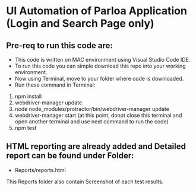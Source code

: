 # UI Automation of Parloa Application (Login and Search Page only)

## Pre-req to run this code are:

* This code is written on MAC environment using Visual Studio Code IDE.
* To run this code you can simple download this repo into your working environment.
* Now using Terminal, move to your folder where code is downloaded.
* Run these command in Terminal:
1. npm install
2. webdriver-manager update
3. node node_modules/protractor/bin/webdriver-manager update
4. webdriver-manager start (at this point, donot close this terminal and open another terminal and use next command to run the code)
5. npm test

## HTML reporting are already added and Detailed report can be found under Folder:
* Reports/reports.html

This Reports folder also contain Screenshot of each test results.
